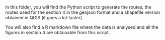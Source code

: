 In this folder, you will find the Python script to generate the routes, the routes used for the section 4 in the geojson format and a shapefile version obtained in QGIS 
(it goes a lot faster)

You will also find a R markdown file where the data is analysed and all the figures in section 4 are obtainable from this script.
